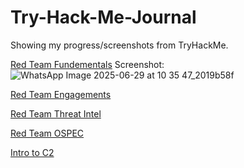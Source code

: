 # Try-Hack-Me-Journal
Showing my progress/screenshots from TryHackMe.

[Red Team Fundementals]((https://tryhackme.com/room/redteamfundamentals))
Screenshot: ![WhatsApp Image 2025-06-29 at 10 35 47_2019b58f](https://github.com/user-attachments/assets/d17806aa-c4c5-4278-9cb8-a5eded199a09)



[Red Team Engagements]([url](https://tryhackme.com/room/redteamengagements))

[Red Team Threat Intel]([url](https://tryhackme.com/room/redteamthreatintel))

[Red Team OSPEC]([url](https://tryhackme.com/room/opsec))

[Intro to C2]([url](https://tryhackme.com/room/introtoc2))
